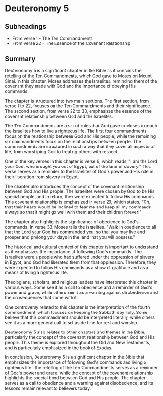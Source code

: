 # Deuteronomy 5

## Subheadings

* From verse 1 - The Ten Commandments
* From verse 22 - The Essence of the Covenant Relationship

## Summary

Deuteronomy 5 is a significant chapter in the Bible as it contains the retelling of the Ten Commandments, which God gave to Moses on Mount Sinai. In this chapter, Moses addresses the Israelites, reminding them of the covenant they made with God and the importance of obeying His commands.

The chapter is structured into two main sections. The first section, from verse 1 to 22, focuses on the Ten Commandments and their significance. The second section, from verse 22 to 33, emphasizes the essence of the covenant relationship between God and the Israelites.

The Ten Commandments are a set of rules that God gave to Moses to teach the Israelites how to live a righteous life. The first four commandments focus on the relationship between God and His people, while the remaining six commandments focus on the relationships between people. The commandments are structured in such a way that they cover all aspects of life, from worshiping God to treating others with respect.

One of the key verses in this chapter is verse 6, which reads, "I am the Lord your God, who brought you out of Egypt, out of the land of slavery." This verse serves as a reminder to the Israelites of God's power and His role in their liberation from slavery in Egypt.

The chapter also introduces the concept of the covenant relationship between God and His people. The Israelites were chosen by God to be His special people, and in return, they were expected to follow His commands. This covenant relationship is emphasized in verse 29, which states, "Oh, that their hearts would be inclined to fear me and keep all my commands always so that it might go well with them and their children forever!"

The chapter also highlights the significance of obedience to God's commands. In verse 33, Moses tells the Israelites, "Walk in obedience to all that the Lord your God has commanded you, so that you may live and prosper and prolong your days in the land that you will possess."

The historical and cultural context of this chapter is important to understand as it emphasizes the importance of following God's commands. The Israelites were a people who had suffered under the oppression of slavery in Egypt, and God had liberated them from that oppression. Therefore, they were expected to follow His commands as a show of gratitude and as a means of living a righteous life.

Theologians, scholars, and religious leaders have interpreted this chapter in various ways. Some see it as a call to obedience and a reminder of God's power and grace, while others see it as a warning against disobedience and the consequences that come with it.

One controversy related to this chapter is the interpretation of the fourth commandment, which focuses on keeping the Sabbath day holy. Some believe that this commandment should be interpreted literally, while others see it as a more general call to set aside time for rest and worship.

Deuteronomy 5 also relates to other chapters and themes in the Bible, particularly the concept of the covenant relationship between God and His people. This theme is explored throughout the Old and New Testaments, and is particularly emphasized in the book of Exodus.

In conclusion, Deuteronomy 5 is a significant chapter in the Bible that emphasizes the importance of following God's commands and living a righteous life. The retelling of the Ten Commandments serves as a reminder of God's power and grace, while the concept of the covenant relationship highlights the special bond between God and His people. The chapter serves as a call to obedience and a warning against disobedience, and its lessons remain relevant to believers today.